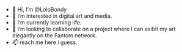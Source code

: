 - 👋 Hi, I’m @LoloBondy
- 👀 I’m interested in digital art and media. 
- 🌱 I’m currently learning life.
- 💞️ I’m looking to collaborate on a project where I can exibit my art elegantly on the Fantom network.
- 📫 reach me here i guess.

<!---
LoloBondy/LoloBondy is a ✨ special ✨ repository because its `beginning.md` (this file) appears on your GitHub profile.
You can click the Preview link to take a look at your changes.
--->
